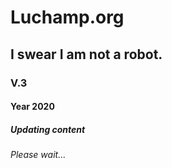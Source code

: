 # Luchamp.org
## I swear I am not a robot.
### V.3
#### Year 2020
##### Updating content
###### Please wait...
